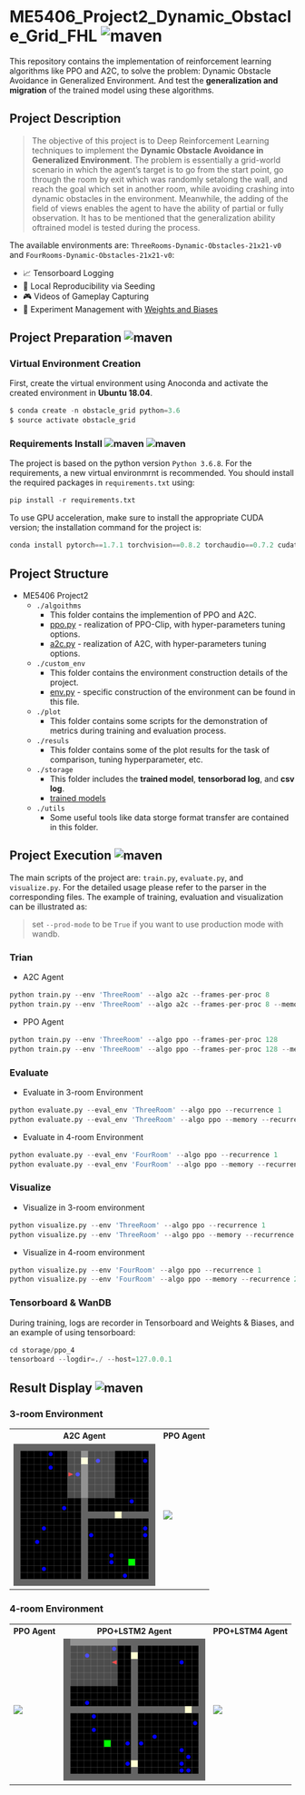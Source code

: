 # ME5406_Project2_Dynamic_Obstacle_Grid_FHL ![maven](https://img.shields.io/badge/NUS-ME5406-important)
This repository contains the implementation of reinforcement learning algorithms like PPO and A2C, to solve the problem: Dynamic Obstacle Avoidance in Generalized Environment. And test the **generalization and migration** of the trained model using these algorithms.

## Project Description
> The objective of this project is to Deep Reinforcement Learning techniques to implement the **Dynamic Obstacle Avoidance in Generalized Environment**. 
> The problem is essentially a grid-world scenario in which the agent’s target is to go from the start point, go through the room by exit which was randomly setalong the wall, and reach the goal which set in another room, while avoiding crashing into dynamic obstacles in the environment. Meanwhile, the adding of the field of views enables the agent to have the ability of partial or fully observation. It has to be mentioned that the generalization ability oftrained model is tested during the process.

The available environments are: `ThreeRooms-Dynamic-Obstacles-21x21-v0` and `FourRooms-Dynamic-Obstacles-21x21-v0`:
* 📈 Tensorboard Logging
* 📜 Local Reproducibility via Seeding
* 🎮 Videos of Gameplay Capturing
* 🧫 Experiment Management with [Weights and Biases](https://wandb.ai/fhl1998/me5406?workspace=user-fhl1998)

## Project Preparation ![maven](https://img.shields.io/badge/Project-Preparation-important)
 ### Virtual Environment Creation
 First, create the virtual environment using Anoconda and activate the created environment in **Ubuntu 18.04**.
 
```python
$ conda create -n obstacle_grid python=3.6
$ source activate obstacle_grid
```

 ### Requirements Install ![maven](https://img.shields.io/badge/Python-3.6-important) ![maven](https://img.shields.io/badge/Python-Requirements-important)
The project is based on the python version `Python 3.6.8`. For the requirements, a new virtual environmrnt is recommended. You should install the required packages in `requirements.txt` using:
```python
pip install -r requirements.txt
```

To use GPU acceleration, make sure to install the appropriate CUDA version; the installation command for the project is:
```python
conda install pytorch==1.7.1 torchvision==0.8.2 torchaudio==0.7.2 cudatoolkit=11.0 -c pytorch
```

## Project Structure
* ME5406 Project2
    * `./algoithms`
        * This folder contains the implemention of PPO and A2C.   
        * [ppo.py](algorithms/algos/ppo.py) - realization of PPO-Clip, with hyper-parameters tuning options.  
        * [a2c.py](algorithms/algos/a2c.py) - realization of A2C, with hyper-parameters tuning options.  
    * `./custom_env`
        * This folder contains the environment construction details of the project. 
        * [env.py](custom_env/env/env.py) - specific construction of the environment can be found in this file.
    * `./plot`
        * This folder contains some scripts for the demonstration of metrics during training and evaluation process.
    * `./resuls`
        * This folder contains some of the plot results for the task of comparison, tuning hyperparameter, etc.
    * `./storage`
        * This folder includes the **trained model**, **tensorborad log**, and **csv log**.
        * [trained models](storage/ThreeRoom)
    * `./utils`
        * Some useful tools like data storge format transfer are contained in this folder.

## Project Execution ![maven](https://img.shields.io/badge/Project-Execution-important)
The main scripts of the project are: `train.py`, `evaluate.py`, and `visualize.py`. For the detailed usage please refer to the parser in the corresponding files. The example of training, evaluation and visualization can be illustrated as:
> set `--prod-mode` to be `True` if you want to use production mode with wandb.
### Trian
- A2C Agent
```python
python train.py --env 'ThreeRoom' --algo a2c --frames-per-proc 8
python train.py --env 'ThreeRoom' --algo a2c --frames-per-proc 8 --memory --recurrence 2
```
- PPO Agent
```python
python train.py --env 'ThreeRoom' --algo ppo --frames-per-proc 128
python train.py --env 'ThreeRoom' --algo ppo --frames-per-proc 128 --memory --recurrence 2
```

### Evaluate
- Evaluate in 3-room Environment
```python
python evaluate.py --eval_env 'ThreeRoom' --algo ppo --recurrence 1
python evaluate.py --eval_env 'ThreeRoom' --algo ppo --memory --recurrence 2
```
- Evaluate in 4-room Environment
```python
python evaluate.py --eval_env 'FourRoom' --algo ppo --recurrence 1
python evaluate.py --eval_env 'FourRoom' --algo ppo --memory --recurrence 2
```

### Visualize
- Visualize in 3-room environment
```python
python visualize.py --env 'ThreeRoom' --algo ppo --recurrence 1
python visualize.py --env 'ThreeRoom' --algo ppo --memory --recurrence 2
```
- Visualize in 4-room environment
```python
python visualize.py --env 'FourRoom' --algo ppo --recurrence 1
python visualize.py --env 'FourRoom' --algo ppo --memory --recurrence 2
```

### Tensorboard & WanDB
During training, logs are recorder in Tensorboard and Weights & Biases, and an example of using tensorboard:
```python
cd storage/ppo_4
tensorboard --logdir=./ --host=127.0.0.1
```
 

## Result Display ![maven](https://img.shields.io/badge/Result-GIF-success)
### 3-room Environment

<table>
    <tr>
            <th>A2C Agent</th>
            <th>PPO Agent</th>
    </tr>
    <tr>
        <td><img src="results/gifs/a2c_gif.gif" width="250" /></td>
        <td><img src="results/gifs/storage_3_room.gif" width="250"/></td>
    </tr>
</table>

### 4-room Environment
<table>
    <tr>
            <th>PPO Agent</th>
            <th>PPO+LSTM2 Agent</th>
            <th>PPO+LSTM4 Agent</th>
    </tr>
    <tr>
        <td><img src="results/gifs/storage_4_room_ppo.gif" width="250" /></td>
        <td><img src="results/gifs/storage_4_room_ppo_lstm2.gif" width="250" /></td>
        <td><img src="results/gifs/storage_4_room_ppo_lstm4.gif" width="250" /></td>
    </tr>
</table>


